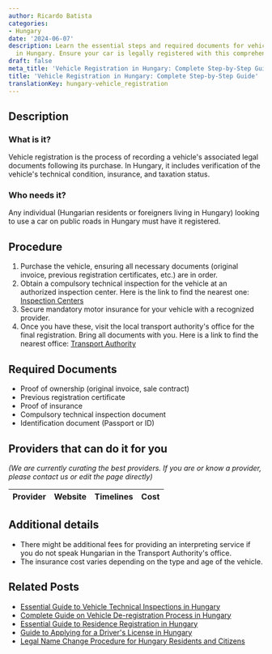 ```yaml
---
author: Ricardo Batista
categories:
- Hungary
date: '2024-06-07'
description: Learn the essential steps and required documents for vehicle registration
  in Hungary. Ensure your car is legally registered with this comprehensive guide.
draft: false
meta_title: 'Vehicle Registration in Hungary: Complete Step-by-Step Guide'
title: 'Vehicle Registration in Hungary: Complete Step-by-Step Guide'
translationKey: hungary-vehicle_registration
---
```


## Description
### What is it?
Vehicle registration is the process of recording a vehicle's associated legal documents following its purchase. In Hungary, it includes verification of the vehicle's technical condition, insurance, and taxation status.
### Who needs it?
Any individual (Hungarian residents or foreigners living in Hungary) looking to use a car on public roads in Hungary must have it registered.

## Procedure
1. Purchase the vehicle, ensuring all necessary documents (original invoice, previous registration certificates, etc.) are in order.
2. Obtain a compulsory technical inspection for the vehicle at an authorized inspection center. Here is the link to find the nearest one: [Inspection Centers](http://www.nkh.gov.hu/web/english/driving-licence)
3. Secure mandatory motor insurance for your vehicle with a recognized provider.
4. Once you have these, visit the local transport authority's office for the final registration. Bring all documents with you. Here is a link to find the nearest office: [Transport Authority](http://www.nkh.gov.hu/web/english/contact)

## Required Documents
- Proof of ownership (original invoice, sale contract)
- Previous registration certificate
- Proof of insurance
- Compulsory technical inspection document
- Identification document (Passport or ID)

## Providers that can do it for you

_(We are currently curating the best providers. If you are or know a provider, please contact us or edit the page directly)_

| Provider        |     Website     |     Timelines    |       Cost      |
| :-------------: | :-------------: |  :-------------: | :-------------: |

## Additional details
- There might be additional fees for providing an interpreting service if you do not speak Hungarian in the Transport Authority's office.
- The insurance cost varies depending on the type and age of the vehicle.
## Related Posts

- [Essential Guide to Vehicle Technical Inspections in Hungary](https://tramitit.com/guides/hungary/vehicle_technical_inspection_appointment_booking/)
- [Complete Guide on Vehicle De-registration Process in Hungary](https://tramitit.com/guides/hungary/vehicle_de-registration/)
- [Essential Guide to Residence Registration in Hungary](https://tramitit.com/guides/hungary/residence_registration/)
- [Guide to Applying for a Driver's License in Hungary](https://tramitit.com/guides/hungary/drivers_license_application/)
- [Legal Name Change Procedure for Hungary Residents and Citizens](https://tramitit.com/guides/hungary/name_change_registration/)